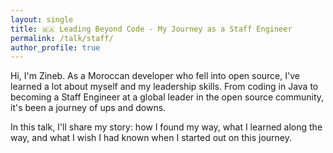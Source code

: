 ```yaml
---
layout: single
title: 🇲🇦 Leading Beyond Code - My Journey as a Staff Engineer
permalink: /talk/staff/
author_profile: true
---
```



Hi, I'm Zineb. As a Moroccan developer who fell into open source, I've learned a lot about myself and my leadership skills. From coding in Java to becoming a Staff Engineer at a global leader in the open source community, it's been a journey of ups and downs.

In this talk, I'll share my story: how I found my way, what I learned along the way, and what I wish I had known when I started out on this journey.